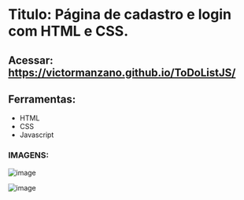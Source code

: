 # Titulo: Página de cadastro e login com HTML e CSS.

## Acessar: https://victormanzano.github.io/ToDoListJS/

## Ferramentas:
- HTML
- CSS
- Javascript

### IMAGENS:

![image](https://github.com/VictorManzano/ToDoListJS/assets/90942242/fe8ae832-405c-489d-b904-0c8160e364c1)


![image](https://github.com/VictorManzano/ToDoListJS/assets/90942242/f9cba13f-cc3b-4fd1-961c-ac6240915755)

